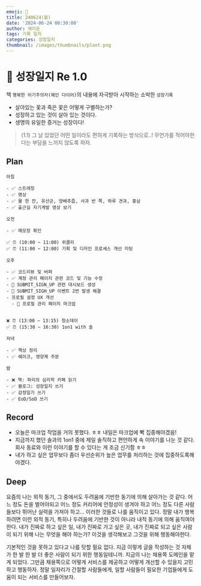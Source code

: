 ```yaml
---
emoji: 🌱
title: 240624(월)
date: '2024-06-24 08:30:00'
author: 제이든
tags: 기록 일지
categories: 성장일지
thumbnail: /images/thumbnails/plant.png
---
```


# 🌱 성장일지 Re 1.0

책 `행복한 이기주의자(웨인 다이어)`의 내용에 자극받아 시작하는 소박한 `성장기록`

- 살아있는 꽃과 죽은 꽃은 어떻게 구별하는가?
- 성장하고 있는 것이 살아 있는 것이다.
- 생명의 유일한 증거는 성장이다!

> (1.1) 그 날 있었던 어떤 일이라도 편하게 기록하는 방식으로..! 무언가를 적어야한다는 부담을 느끼지 않도록 하자.

## Plan

```plaintext
아침

- ✅ 스트레칭
- ✅ 명상
- ✅ 물 한 잔, 유산균, 양배추즙, 사과 반 쪽, 하루 견과, 홍삼
- ✅ 출근길 자기계발 영상 보기

오전

- ✅ 메모장 확인

✅ ⏰ (10:00 ~ 11:00) 위클리
✅ ⏰ (11:00 ~ 12:00) 기획 및 디자인 프로세스 개선 미팅

오후

- ✅ 코드리뷰 및 버퍼
- ✅ 계정 관리 페이지 관련 코드 및 기능 수정
- 🌱 SUBMIT_SIGN_UP 관련 대시보드 생성
- 🌱 SUBMIT_SIGH_UP 이벤트 2번 발생 해결
- 프로필 설정 UX 개선
  - 🌱 프로필 관리 페이지 마크업


❌ ⏰ (13:00 ~ 13:15) 청소데이
✅ ⏰ (15:30 ~ 16:30) 1on1 with 솔

저녁

- ✅ 책상 정리
- ✅ 쉐이크, 영양제 주문

밤

- ❌ 책: 파리의 심리학 카페 읽기
- ✅ 블로그: 성장일지 쓰기
- ✅ 감정일기 쓰기
- ✅ EoD/SoD 쓰기
```

## Record

- 오늘은 마크업 작업을 거의 못했다. ㅎㅎ 내일은 마크업에 뽝 집중해야겠음!
- 지금까지 했던 솔과의 1on1 중에 제일 솔직하고 편안하게 속 이야기를 나눈 것 같다. 회사 동료와 이런 이야기를 할 수 있다는 게 조금 신기함 ㅎㅎ
- 내가 하고 싶은 업무보다 좀더 우선순위가 높은 업무를 처리하는 것에 집중하도록해야겠다.

## Deep

요즘의 나는 외적 동기, 그 중에서도 두려움에 기반한 동기에 의해 살아가는 것 같다. 어느 정도 돈을 벌어야되고 어느 정도 커리어에 안정성이 생겨야 하고 어느 정도 다른 사람들보다 뛰어난 실력을 가져야 하고... 이러한 것들로 나를 움직이고 있다. 정말 내가 행복하려면 이런 외적 동기, 특히나 두려움에 기반한 것이 아니라 내적 동기에 의해 움직여야 한다. 내가 진짜로 하고 싶은 일, 내가 진짜로 가고 싶은 곳, 내가 진짜로 되고 싶은 사람이 되기 위해 나는 무엇을 해야 하는가? 이것을 생각해보고 그것을 위해 행동해야한다.

기본적인 것을 못하고 있다고 나를 탓할 필요 없다. 지금 이렇게 글을 작성하는 것 자체가 한 발 한 발 더 좋은 사람이 되기 위한 행동일테니까. 지금의 나는 채용쪽 도메인을 맡게 되었다. 그만큼 채용쪽으로 어떻게 서비스를 제공하고 어떻게 개선할 수 있을지 고민하고 행동하자. 정말 일자리가 간절할 사람들에게, 일할 사람들이 필요한 기업들에게 도움이 되는 서비스를 만들어보자.
